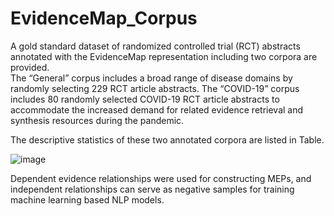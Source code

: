 # EvidenceMap_Corpus
A gold standard dataset of randomized controlled trial (RCT) abstracts annotated with the EvidenceMap representation including two corpora are provided.      
The “General” corpus includes a broad range of disease domains by randomly selecting 229 RCT article abstracts. 
The “COVID-19” corpus includes 80 randomly selected COVID-19 RCT article abstracts to accommodate the increased demand for related evidence retrieval and synthesis resources during the pandemic. 

The descriptive statistics of these two annotated corpora are listed in Table.

![image](https://user-images.githubusercontent.com/11466174/172398107-7a257dd9-2c60-49b2-aa52-dcf9854acf37.png)

Dependent evidence relationships were used for constructing MEPs, and independent relationships can serve as negative samples for training machine learning based NLP models. 
